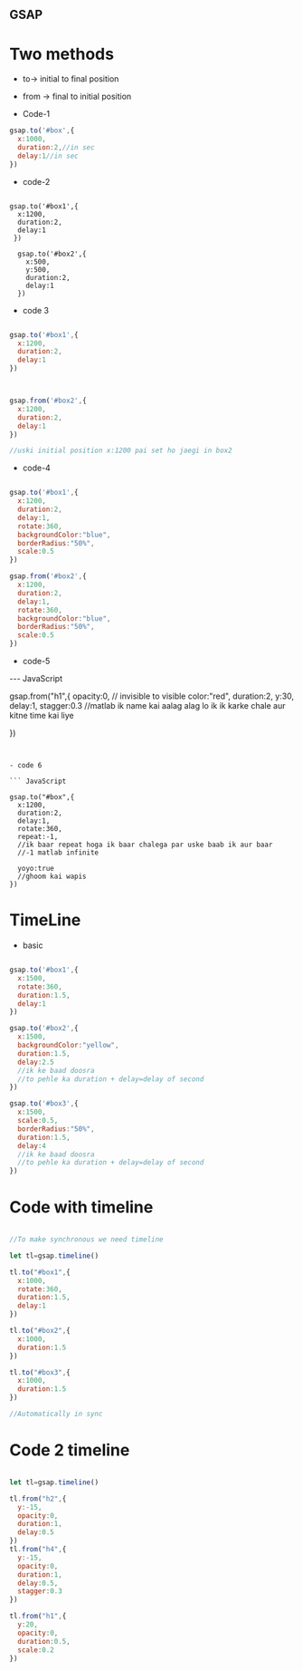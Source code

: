 ## GSAP

# Two methods 

- to-> initial to final position
- from -> final to initial position

- Code-1
``` JavaScript
gsap.to('#box',{
  x:1000,
  duration:2,//in sec
  delay:1//in sec
})
```
- code-2

``` JavaScipt

gsap.to('#box1',{
  x:1200,
  duration:2,
  delay:1
 })

  gsap.to('#box2',{
    x:500,
    y:500,
    duration:2,
    delay:1
  })
```

- code 3
``` JavaScript

gsap.to('#box1',{
  x:1200,
  duration:2,
  delay:1
})



gsap.from('#box2',{
  x:1200,
  duration:2,
  delay:1
})

//uski initial position x:1200 pai set ho jaegi in box2

```

- code-4
``` JavaScript

gsap.to('#box1',{
  x:1200,
  duration:2,
  delay:1,
  rotate:360,
  backgroundColor:"blue",
  borderRadius:"50%",
  scale:0.5
})

gsap.from('#box2',{
  x:1200,
  duration:2,
  delay:1,
  rotate:360,
  backgroundColor:"blue",
  borderRadius:"50%",
  scale:0.5
})
```
- code-5

--- JavaScript

gsap.from("h1",{
  opacity:0,
  // invisible to visible
  color:"red",
  duration:2,
  y:30,
  delay:1,
  stagger:0.3
  //matlab ik name kai aalag alag lo ik ik karke chale aur kitne time kai liye
  
})
```


- code 6

``` JavaScript

gsap.to("#box",{
  x:1200,
  duration:2,
  delay:1,
  rotate:360,
  repeat:-1,
  //ik baar repeat hoga ik baar chalega par uske baab ik aur baar
  //-1 matlab infinite

  yoyo:true
  //ghoom kai wapis
})
```


# TimeLine

- basic
``` JavaScript

gsap.to('#box1',{
  x:1500,
  rotate:360,
  duration:1.5,
  delay:1
})

gsap.to('#box2',{
  x:1500,
  backgroundColor:"yellow",
  duration:1.5,
  delay:2.5
  //ik ke baad doosra 
  //to pehle ka duration + delay=delay of second
})

gsap.to('#box3',{
  x:1500,
  scale:0.5,
  borderRadius:"50%",
  duration:1.5,
  delay:4
  //ik ke baad doosra 
  //to pehle ka duration + delay=delay of second
})

```

# Code with timeline

``` JavaScript

//To make synchronous we need timeline

let tl=gsap.timeline()

tl.to("#box1",{
  x:1000,
  rotate:360,
  duration:1.5,
  delay:1
})

tl.to("#box2",{
  x:1000,
  duration:1.5
})

tl.to("#box3",{
  x:1000,
  duration:1.5
})

//Automatically in sync

```


# Code 2 timeline

``` JavaScript

let tl=gsap.timeline()

tl.from("h2",{
  y:-15,
  opacity:0,
  duration:1,
  delay:0.5
})
tl.from("h4",{
  y:-15,
  opacity:0,
  duration:1,
  delay:0.5,
  stagger:0.3
})

tl.from("h1",{
  y:20,
  opacity:0,
  duration:0.5,
  scale:0.2
})
```
